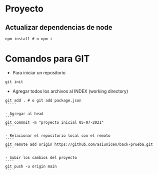 # Proyecto
## Actualizar dependencias de node
````
npm install # o npm i
````

# Comandos para GIT

- Para iniciar un repositorio
````
git init
````

- Agregar todos los archivos al INDEX (working directory)
``````
git add . # o git add package.json
````` 

- Agregar al head
````
git commmit -m "proyecto inicial 05-07-2021"
````

- Relacionar el repositorio local con el remoto
````
git remote add origin https://github.com/asiunicen/back-prueba.git
````

- Subir los cambios del proyecto
````
git push -u origin main
````